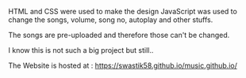 HTML and CSS were used to make the design
JavaScript was used to change the songs, volume, song no, autoplay and other stuffs.

The songs are pre-uploaded and therefore those can't be changed.

I know this is not such a big project but still..

The Website is hosted at : https://swastik58.github.io/music.github.io/
